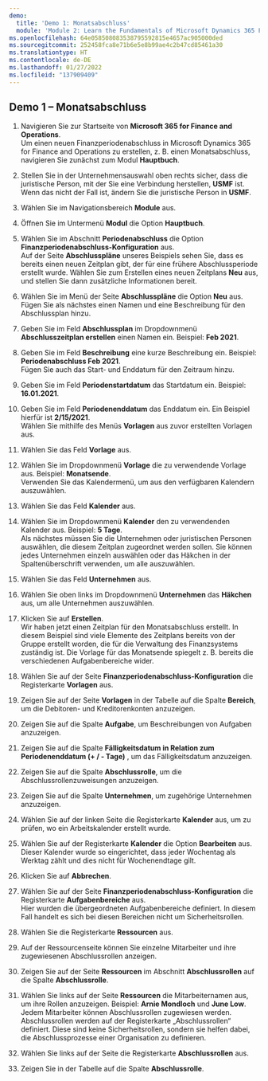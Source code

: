 ```yaml
---
demo:
  title: 'Demo 1: Monatsabschluss'
  module: 'Module 2: Learn the Fundamentals of Microsoft Dynamics 365 Finance'
ms.openlocfilehash: 64e058508083538795592815e4657ac905000ded
ms.sourcegitcommit: 252458fca8e71b6e5e8b99ae4c2b47cd85461a30
ms.translationtype: HT
ms.contentlocale: de-DE
ms.lasthandoff: 01/27/2022
ms.locfileid: "137909409"
---
```

## <a name="demo-1---month-end-close"></a>Demo 1 – Monatsabschluss

1. Navigieren Sie zur Startseite von **Microsoft 365 for Finance and Operations**.  
    Um einen neuen Finanzperiodenabschluss in Microsoft Dynamics 365 for Finance and Operations zu erstellen, z. B. einen Monatsabschluss, navigieren Sie zunächst zum Modul **Hauptbuch**.

1. Stellen Sie in der Unternehmensauswahl oben rechts sicher, dass die juristische Person, mit der Sie eine Verbindung herstellen, **USMF** ist. Wenn das nicht der Fall ist, ändern Sie die juristische Person in **USMF**.

1. Wählen Sie im Navigationsbereich **Module** aus.

1. Öffnen Sie im Untermenü **Modul** die Option **Hauptbuch**.

1. Wählen Sie im Abschnitt **Periodenabschluss** die Option **Finanzperiodenabschluss-Konfiguration** aus.  
    Auf der Seite **Abschlusspläne** unseres Beispiels sehen Sie, dass es bereits einen neuen Zeitplan gibt, der für eine frühere Abschlussperiode erstellt wurde. Wählen Sie zum Erstellen eines neuen Zeitplans **Neu** aus, und stellen Sie dann zusätzliche Informationen bereit.

1. Wählen Sie im Menü der Seite **Abschlusspläne** die Option **Neu** aus.  
    Fügen Sie als nächstes einen Namen und eine Beschreibung für den Abschlussplan hinzu.

1. Geben Sie im Feld **Abschlussplan** im Dropdownmenü **Abschlusszeitplan erstellen** einen Namen ein. Beispiel: **Feb 2021**.

1. Geben Sie im Feld **Beschreibung** eine kurze Beschreibung ein. Beispiel: **Periodenabschluss Feb 2021**.  
    Fügen Sie auch das Start- und Enddatum für den Zeitraum hinzu.

1. Geben Sie im Feld **Periodenstartdatum** das Startdatum ein. Beispiel: **16.01.2021**.

1. Geben Sie im Feld **Periodenenddatum** das Enddatum ein. Ein Beispiel hierfür ist **2/15/2021**.  
    Wählen Sie mithilfe des Menüs **Vorlagen** aus zuvor erstellten Vorlagen aus.

1. Wählen Sie das Feld **Vorlage** aus.

1. Wählen Sie im Dropdownmenü **Vorlage** die zu verwendende Vorlage aus. Beispiel: **Monatsende**.  
    Verwenden Sie das Kalendermenü, um aus den verfügbaren Kalendern auszuwählen.

1. Wählen Sie das Feld **Kalender** aus.

1. Wählen Sie im Dropdownmenü **Kalender** den zu verwendenden Kalender aus. Beispiel: **5 Tage**.  
Als nächstes müssen Sie die Unternehmen oder juristischen Personen auswählen, die diesem Zeitplan zugeordnet werden sollen. Sie können jedes Unternehmen einzeln auswählen oder das Häkchen in der Spaltenüberschrift verwenden, um alle auszuwählen.

1. Wählen Sie das Feld **Unternehmen** aus.

1. Wählen Sie oben links im Dropdownmenü **Unternehmen** das **Häkchen** aus, um alle Unternehmen auszuwählen.

1. Klicken Sie auf **Erstellen**.  
    Wir haben jetzt einen Zeitplan für den Monatsabschluss erstellt. In diesem Beispiel sind viele Elemente des Zeitplans bereits von der Gruppe erstellt worden, die für die Verwaltung des Finanzsystems zuständig ist. Die Vorlage für das Monatsende spiegelt z. B. bereits die verschiedenen Aufgabenbereiche wider.

1. Wählen Sie auf der Seite **Finanzperiodenabschluss-Konfiguration** die Registerkarte **Vorlagen** aus.

1. Zeigen Sie auf der Seite **Vorlagen** in der Tabelle auf die Spalte **Bereich**, um die Debitoren- und Kreditorenkonten anzuzeigen.

1. Zeigen Sie auf die Spalte **Aufgabe**, um Beschreibungen von Aufgaben anzuzeigen.

1. Zeigen Sie auf die Spalte **Fälligkeitsdatum in Relation zum Periodenenddatum (+ / - Tage)** , um das Fälligkeitsdatum anzuzeigen.

1. Zeigen Sie auf die Spalte **Abschlussrolle**, um die Abschlussrollenzuweisungen anzuzeigen.

1. Zeigen Sie auf die Spalte **Unternehmen**, um zugehörige Unternehmen anzuzeigen.

1. Wählen Sie auf der linken Seite die Registerkarte **Kalender** aus, um zu prüfen, wo ein Arbeitskalender erstellt wurde.

1. Wählen Sie auf der Registerkarte **Kalender** die Option **Bearbeiten** aus.  
    Dieser Kalender wurde so eingerichtet, dass jeder Wochentag als Werktag zählt und dies nicht für Wochenendtage gilt.

1. Klicken Sie auf **Abbrechen**.

1. Wählen Sie auf der Seite **Finanzperiodenabschluss-Konfiguration** die Registerkarte **Aufgabenbereiche** aus.  
    Hier wurden die übergeordneten Aufgabenbereiche definiert. In diesem Fall handelt es sich bei diesen Bereichen nicht um Sicherheitsrollen.

1. Wählen Sie die Registerkarte **Ressourcen** aus.

1. Auf der Ressourcenseite können Sie einzelne Mitarbeiter und ihre zugewiesenen Abschlussrollen anzeigen.

1. Zeigen Sie auf der Seite **Ressourcen** im Abschnitt **Abschlussrollen** auf die Spalte **Abschlussrolle**.

1. Wählen Sie links auf der Seite **Ressourcen** die Mitarbeiternamen aus, um ihre Rollen anzuzeigen. Beispiel: **Arnie Mondloch** und **June Low**.  
    Jedem Mitarbeiter können Abschlussrollen zugewiesen werden. Abschlussrollen werden auf der Registerkarte „Abschlussrollen“ definiert. Diese sind keine Sicherheitsrollen, sondern sie helfen dabei, die Abschlussprozesse einer Organisation zu definieren.

1. Wählen Sie links auf der Seite die Registerkarte **Abschlussrollen** aus.

1. Zeigen Sie in der Tabelle auf die Spalte **Abschlussrolle**.
